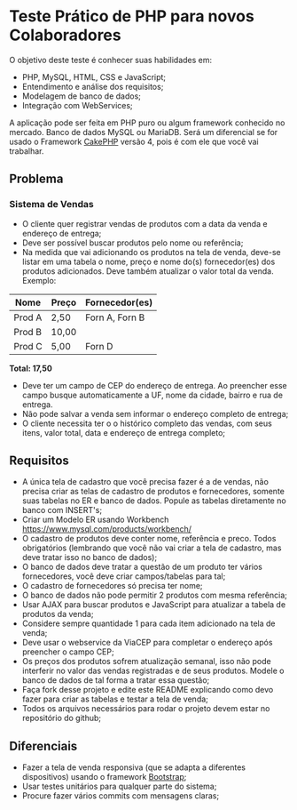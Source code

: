 # Teste Prático de PHP para novos Colaboradores

O objetivo deste teste é conhecer suas habilidades em:

* PHP, MySQL, HTML, CSS e JavaScript;
* Entendimento e análise dos requisitos;
* Modelagem de banco de dados;
* Integração com WebServices;

A aplicação pode ser feita em PHP puro ou algum framework conhecido no mercado. Banco de dados MySQL ou MariaDB. Será um diferencial se for usado o Framework [CakePHP](https://cakephp.org/) versão 4, pois é com ele que você vai trabalhar.

## Problema

### Sistema de Vendas

* O cliente quer registrar vendas de produtos com a data da venda e endereço de entrega;
* Deve ser possível buscar produtos pelo nome ou referência;
* Na medida que vai adicionando os produtos na tela de venda, deve-se listar em uma tabela o nome, preço e nome do(s) fornecedor(es) dos produtos adicionados. Deve também atualizar o valor total da venda. Exemplo:

|  Nome  |  Preço  |  Fornecedor(es)  |
| ------ | ------- | -----------------|
| Prod A | 2,50    | Forn A, Forn B   |
| Prod B | 10,00   |                  |
| Prod C | 5,00    | Forn D           |

**Total: 17,50**


* Deve ter um campo de CEP do endereço de entrega. Ao preencher esse campo busque automaticamente a UF, nome da cidade, bairro e rua de entrega.
* Não pode salvar a venda sem informar o endereço completo de entrega;
* O cliente necessita ter o o histórico completo das vendas, com seus itens, valor total, data e endereço de entrega completo;

## Requisitos

* A única tela de cadastro que você precisa fazer é a de vendas, não precisa criar as telas de cadastro de produtos e fornecedores, somente suas tabelas no ER e banco de dados. Popule as tabelas diretamente no banco com INSERT's;
* Criar um Modelo ER usando Workbench https://www.mysql.com/products/workbench/
* O cadastro de produtos deve conter nome, referência e preco.  Todos obrigatórios (lembrando que você não vai criar a tela de cadastro, mas deve tratar isso no banco de dados);
* O banco de dados deve tratar a questão de um produto ter vários fornecedores, você deve criar campos/tabelas para tal;
* O cadastro de fornecedores só precisa ter nome;
* O banco de dados não pode permitir 2 produtos com mesma referência;
* Usar AJAX para buscar produtos e JavaScript para atualizar a tabela de produtos da venda;
* Considere sempre quantidade 1 para cada item adicionado na tela de venda;
* Deve usar o webservice da ViaCEP para completar o endereço após preencher o campo CEP;
* Os preços dos produtos sofrem atualização semanal, isso não pode interferir no valor das vendas registradas e de seus produtos. Modele o banco de dados de tal forma a tratar essa questão;
* Faça fork desse projeto e edite este README explicando como devo fazer para criar as tabelas e testar a tela de venda;
* Todos os arquivos necessários para rodar o projeto devem estar no repositório do github;


## Diferenciais

* Fazer a tela de venda responsiva (que se adapta a diferentes dispositivos) usando o framework [Bootstrap](https://getbootstrap.com/);
* Usar testes unitários para qualquer parte do sistema;
* Procure fazer vários commits com mensagens claras;
